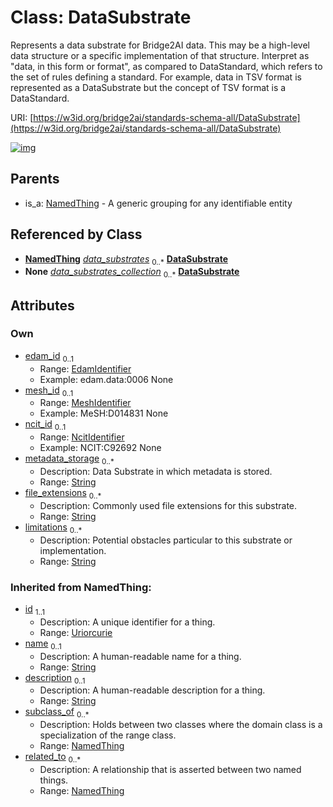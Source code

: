 
# Class: DataSubstrate


Represents a data substrate for Bridge2AI data. This may be a high-level data structure or a specific implementation of that structure. Interpret as "data, in this form or format", as compared to DataStandard, which refers to the set of rules defining a standard. For example, data in TSV format is represented as a DataSubstrate but the concept of TSV format is a DataStandard.

URI: [https://w3id.org/bridge2ai/standards-schema-all/DataSubstrate](https://w3id.org/bridge2ai/standards-schema-all/DataSubstrate)


[![img](https://yuml.me/diagram/nofunky;dir:TB/class/[NamedThing],[UseCase]-%20data_substrates%200..*>[DataSubstrate&#124;edam_id:edam_identifier%20%3F;mesh_id:mesh_identifier%20%3F;ncit_id:ncit_identifier%20%3F;metadata_storage:string%20*;file_extensions:string%20*;limitations:string%20*;id(i):uriorcurie;name(i):string%20%3F;description(i):string%20%3F],[DataSubstrateContainer]++-%20data_substrates_collection%200..*>[DataSubstrate],[NamedThing]^-[DataSubstrate],[UseCase],[DataSubstrateContainer])](https://yuml.me/diagram/nofunky;dir:TB/class/[NamedThing],[UseCase]-%20data_substrates%200..*>[DataSubstrate&#124;edam_id:edam_identifier%20%3F;mesh_id:mesh_identifier%20%3F;ncit_id:ncit_identifier%20%3F;metadata_storage:string%20*;file_extensions:string%20*;limitations:string%20*;id(i):uriorcurie;name(i):string%20%3F;description(i):string%20%3F],[DataSubstrateContainer]++-%20data_substrates_collection%200..*>[DataSubstrate],[NamedThing]^-[DataSubstrate],[UseCase],[DataSubstrateContainer])

## Parents

 *  is_a: [NamedThing](NamedThing.md) - A generic grouping for any identifiable entity

## Referenced by Class

 *  **[NamedThing](NamedThing.md)** *[data_substrates](data_substrates.md)*  <sub>0..\*</sub>  **[DataSubstrate](DataSubstrate.md)**
 *  **None** *[data_substrates_collection](data_substrates_collection.md)*  <sub>0..\*</sub>  **[DataSubstrate](DataSubstrate.md)**

## Attributes


### Own

 * [edam_id](edam_id.md)  <sub>0..1</sub>
     * Range: [EdamIdentifier](types/EdamIdentifier.md)
     * Example: edam.data:0006 None
 * [mesh_id](mesh_id.md)  <sub>0..1</sub>
     * Range: [MeshIdentifier](types/MeshIdentifier.md)
     * Example: MeSH:D014831 None
 * [ncit_id](ncit_id.md)  <sub>0..1</sub>
     * Range: [NcitIdentifier](types/NcitIdentifier.md)
     * Example: NCIT:C92692 None
 * [metadata_storage](metadata_storage.md)  <sub>0..\*</sub>
     * Description: Data Substrate in which metadata is stored.
     * Range: [String](types/String.md)
 * [file_extensions](file_extensions.md)  <sub>0..\*</sub>
     * Description: Commonly used file extensions for this substrate.
     * Range: [String](types/String.md)
 * [limitations](limitations.md)  <sub>0..\*</sub>
     * Description: Potential obstacles particular to this substrate or implementation. 
     * Range: [String](types/String.md)

### Inherited from NamedThing:

 * [id](id.md)  <sub>1..1</sub>
     * Description: A unique identifier for a thing.
     * Range: [Uriorcurie](types/Uriorcurie.md)
 * [name](name.md)  <sub>0..1</sub>
     * Description: A human-readable name for a thing.
     * Range: [String](types/String.md)
 * [description](description.md)  <sub>0..1</sub>
     * Description: A human-readable description for a thing.
     * Range: [String](types/String.md)
 * [subclass_of](subclass_of.md)  <sub>0..\*</sub>
     * Description: Holds between two classes where the domain class is a specialization of the range class.
     * Range: [NamedThing](NamedThing.md)
 * [related_to](related_to.md)  <sub>0..\*</sub>
     * Description: A relationship that is asserted between two named things.
     * Range: [NamedThing](NamedThing.md)
